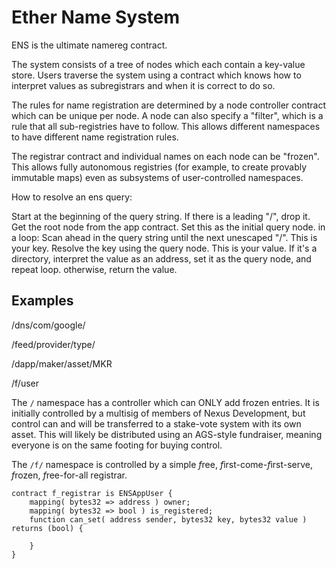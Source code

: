 Ether Name System
===


ENS is the ultimate namereg contract.

The system consists of a tree of nodes which each contain a key-value store. Users traverse
the system using a contract which knows how to interpret values as subregistrars and
when it is correct to do so.

The rules for name registration are determined by a node controller contract which can
be unique per node. A node can also specify a "filter", which is a rule that all sub-registries
have to follow. This allows different namespaces to have different name registration rules.

The registrar contract and individual names on each node can be "frozen". This allows fully autonomous registries (for example, to create provably immutable maps) even as subsystems of user-controlled namespaces.


How to resolve an ens query:

Start at the beginning of the query string. If there is a leading "/", drop it.
Get the root node from the app contract. Set this as the initial query node.
in a loop:
Scan ahead in the query string until the next unescaped "/". This is your key.
Resolve the key using the query node. This is your value.
If it's a directory, interpret the value as an address, set it as the query node, and repeat loop.
otherwise, return the value.


Examples
----

/dns/com/google/

/feed/provider/type/

/dapp/maker/asset/MKR

/f/user


The `/` namespace has a controller which can ONLY add frozen entries. It is initially controlled by a multisig of members of Nexus Development,
but control can and will be transferred to a stake-vote system with its own asset. This will likely be distributed using an AGS-style fundraiser,
meaning everyone is on the same footing for buying control.

The `/f/` namespace is controlled by a simple *f*ree, *f*irst-come-*f*irst-serve, *f*rozen, *f*ree-for-all registrar.

    contract f_registrar is ENSAppUser {
        mapping( bytes32 => address ) owner;
        mapping( bytes32 => bool ) is_registered;
        function can_set( address sender, bytes32 key, bytes32 value ) returns (bool) {
            
        }
    }
